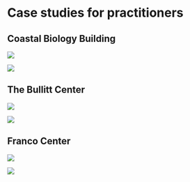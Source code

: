# Case studies for practitioners

## Coastal Biology Building

![](<../.gitbook/assets/0 (4).png>)



![](<../.gitbook/assets/1 (29).png>)



## The Bullitt Center

![](<../.gitbook/assets/2 (4).png>)



![](<../.gitbook/assets/3 (1).png>)



## Franco Center

![](<../.gitbook/assets/4 (1).png>)



![](<../.gitbook/assets/5 (16).png>)
